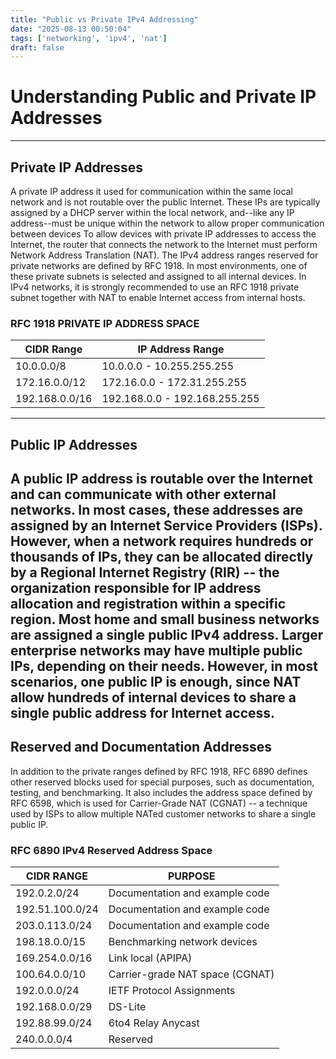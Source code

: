 ```yaml
---
title: "Public vs Private IPv4 Addressing"
date: "2025-08-13 00:50:04"
tags: ['networking', 'ipv4', 'nat']
draft: false
---
```


# Understanding Public and Private IP Addresses
---
## Private IP Addresses
A private IP address it used for communication within the same local network and is not routable over the public Internet. These IPs are typically assigned by a DHCP server within the local network, and--like any IP address--must be unique within the network to allow proper communication  between devices
To allow devices with private IP addresses to access the Internet, the router that connects the network to the Internet must perform Network Address Translation (NAT).
The IPv4 address ranges reserved for private networks are defined by RFC 1918. In most environments, one of these private subnets is selected and assigned to all internal devices. In IPv4 networks, it is strongly recommended to use an RFC 1918 private subnet together with NAT to enable Internet access from internal hosts.
### RFC 1918 PRIVATE IP ADDRESS SPACE
| CIDR Range     | IP Address Range              |
| -------------- | ----------------------------- |
| 10.0.0.0/8     | 10.0.0.0 - 10.255.255.255     |
| 172.16.0.0/12  | 172.16.0.0 - 172.31.255.255   |
| 192.168.0.0/16 | 192.168.0.0 - 192.168.255.255 |
---
## Public IP Addresses
A public IP address is routable over the Internet and can communicate with other external networks. In most cases, these addresses are assigned by an Internet Service Providers (ISPs). However, when a network requires hundreds or thousands of IPs, they can be allocated directly by a Regional Internet Registry (RIR) -- the organization responsible for IP address allocation and registration within a specific region.
Most home and small business networks are assigned a single public IPv4 address. Larger enterprise networks may have multiple public IPs, depending on their needs. However, in most scenarios, one public IP is enough, since NAT allow hundreds of internal devices to share a single public address for Internet access.
---
## Reserved and Documentation Addresses
In addition to the private ranges defined by RFC 1918, RFC 6890 defines other reserved blocks used for special purposes, such as documentation, testing, and benchmarking. It also includes the address space defined by RFC 6598, which is used for Carrier-Grade NAT (CGNAT) -- a technique used by ISPs to allow multiple NATed customer networks to share a single public IP.
### RFC 6890 IPv4 Reserved Address Space
| CIDR RANGE      | PURPOSE                         |
| --------------- | ------------------------------- |
| 192.0.2.0/24    | Documentation and example code  |
| 192.51.100.0/24 | Documentation and example code  |
| 203.0.113.0/24  | Documentation and example code  |
| 198.18.0.0/15   | Benchmarking network devices    |
| 169.254.0.0/16  | Link local (APIPA)              |
| 100.64.0.0/10   | Carrier-grade NAT space (CGNAT) |
| 192.0.0.0/24    | IETF Protocol Assignments       |
| 192.168.0.0/29  | DS-Lite                         |
| 192.88.99.0/24  | 6to4 Relay Anycast              |
| 240.0.0.0/4     | Reserved                        |
